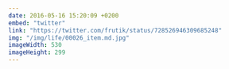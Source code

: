 ```yaml
---
date: 2016-05-16 15:20:09 +0200
embed: "twitter"
link: "https://twitter.com/frutik/status/728526946309685248"
img: "/img/life/00026_item.md.jpg"
imageWidth: 530
imageHeight: 299
---
```

